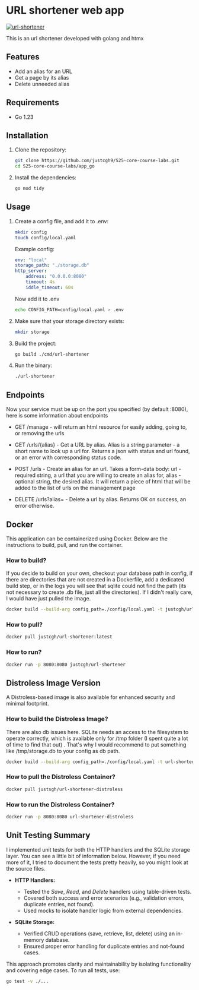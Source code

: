# URL shortener web app

[![url-shortener](https://github.com/justcgh9/S25-core-course-labs/actions/workflows/go.yaml/badge.svg)](https://github.com/justcgh9/S25-core-course-labs/actions/workflows/go.yaml)

This is an url shortener developed with golang and htmx

## Features

- Add an alias for an URL
- Get a page by its alias
- Delete unneeded alias

## Requirements

- Go 1.23

## Installation

1. Clone the repository:

    ```bash
    git clone https://github.com/justcgh9/S25-core-course-labs.git
    cd S25-core-course-labs/app_go
    ```

2. Install the dependencies:

    ```bash
    go mod tidy
    ```

## Usage

1. Create a config file, and add it to .env:

    ```bash
    mkdir config
    touch config/local.yaml
    ```

    Example config:

    ```yaml
    env: "local"
    storage_path: "./storage.db"
    http_server:
        address: "0.0.0.0:8080"
        timeout: 4s
        iddle_timeout: 60s
    ```

    Now add it to .env

    ```bash
    echo CONFIG_PATH=config/local.yaml > .env
    ```

2. Make sure that your storage directory exists:

    ```bash
    mkdir storage
    ```

3. Build the project:

    ```bash
    go build ./cmd/url-shortener
    ```

4. Run the binary:

    ```bash
    ./url-shortener
    ```

## Endpoints

Now your service must be up on the port you specified (by default :8080), here is some information about endpoints

- GET /manage - will return an html resource for easily adding, going to, or removing the urls

- GET /urls/{alias} - Get a URL by alias. Alias is a string parameter - a short name to look up a url for. Returns a json with status and url found, or an error with corresponding status code.

- POST /urls - Create an alias for an url. Takes a form-data body: url - required string, a url that you are willing to create an alias for, alias - optional string, the desired alias. It will return a piece of html that will be added to the list of urls on the management page

- DELETE /urls?alias= - Delete a url by alias. Returns OK on success, an error otherwise.

## **Docker**  

This application can be containerized using Docker. Below are the instructions to build, pull, and run the container.  

### **How to build?**  

If you decide to build on your own, checkout your database path in config, if there are directories that are not created in a Dockerfile, add a dedicated build step, or in the logs you will see that sqlite could not find the path (its not necessary to create .db file, just all the directories). If I didn't really care, I would have just pulled the image.

```sh
docker build --build-arg config_path=./config/local.yaml -t justcgh/url-shortener .
```

### **How to pull?**  

```sh
docker pull justcgh/url-shortener:latest
```

### **How to run?**  

```sh
docker run -p 8080:8080 justcgh/url-shortener
```

## **Distroless Image Version**  

A Distroless-based image is also available for enhanced security and minimal footprint.

### **How to build the Distroless Image?**  

There are also db issues here. SQLite needs an access to the filesystem to operate correctly, which is available only for /tmp folder (I spent quite a lot of time to find that out) . That's why I would recommend to put something like /tmp/storage.db to your config as db path.

```sh
docker build --build-arg config_path=./config/local.yaml -t url-shortener-distroless -f distroless.Dockerfile .
```

### **How to pull the Distroless Container?**

```sh
docker pull justsgh/url-shortener-distroless
```

### **How to run the Distroless Container?**  

```sh
docker run -p 8080:8080 url-shortener-distroless
```

## Unit Testing Summary

I implemented unit tests for both the HTTP handlers and the SQLite storage layer. You can see a little bit of information below. However, if you need more of it, I tried to document the tests pretty heavily, so you might look at the source files.

- **HTTP Handlers:**  
  - Tested the *Save*, *Read*, and *Delete* handlers using table-driven tests.
  - Covered both success and error scenarios (e.g., validation errors, duplicate entries, not found).
  - Used mocks to isolate handler logic from external dependencies.

- **SQLite Storage:**  
  - Verified CRUD operations (save, retrieve, list, delete) using an in-memory database.
  - Ensured proper error handling for duplicate entries and not-found cases.

This approach promotes clarity and maintainability by isolating functionality and covering edge cases. To run all tests, use:

```bash
go test -v ./...
```
